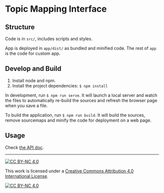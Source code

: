 # Topic Mapping Interface

## Structure

Code is in ```src/```, includes scripts and styles.

App is deployed in ```app/dist/``` as bundled and minified code. The rest of ```app``` is the code for custom app.

## Develop and Build

1. Install node and npm.
2. Install the project dependencies: ```$ npm install```

In development, run ```$ npm run serve```. It will launch a local server and watch the files to automatically re-build the sources and refresh the browser page when you save a file.

To build the application, run ```$ npm run build```. It will build the sources, remove sourcemaps and minify the code for deployment on a web page.

## Usage

Check [the API doc](./doc/API.md).

---

[![CC BY-NC 4.0][cc-by-nc-shield]][cc-by-nc]

This work is licensed under a [Creative Commons Attribution 4.0 International
License][cc-by-nc].

[![CC BY-NC 4.0][cc-by-nc-image]][cc-by-nc]

[cc-by-nc]: http://creativecommons.org/licenses/by-nc/4.0/
[cc-by-nc-image]: https://i.creativecommons.org/l/by-nc/4.0/88x31.png
[cc-by-nc-shield]: https://img.shields.io/badge/License-CC%20BY--NC%204.0-lightgrey.svg
